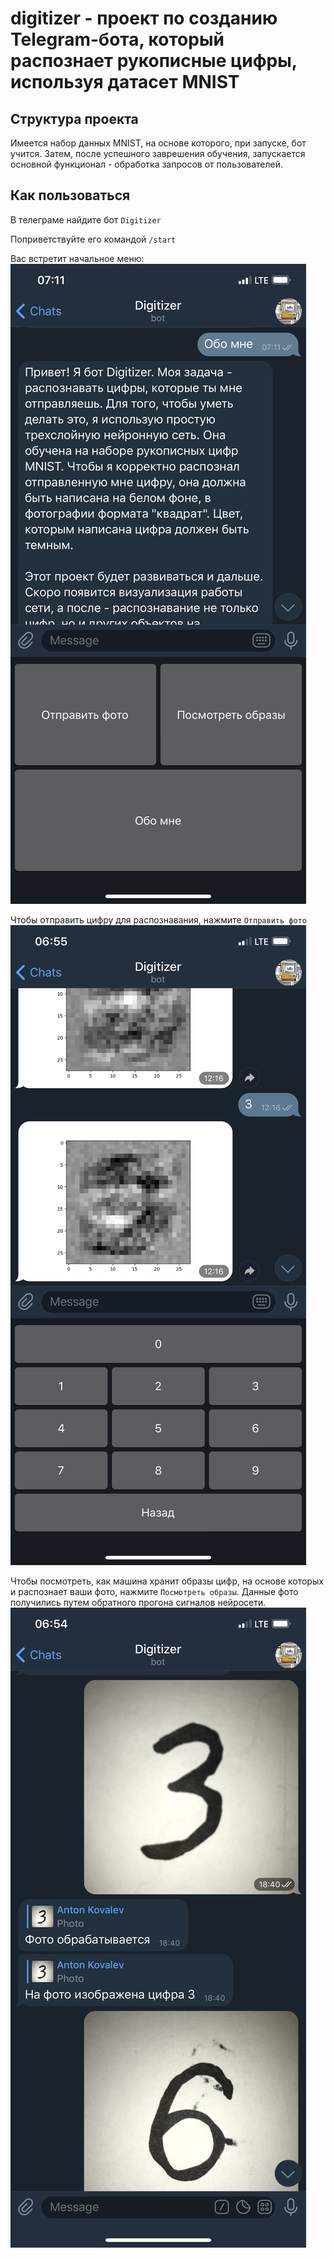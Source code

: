 # digitizer - проект по созданию Telegram-бота, который распознает рукописные цифры, используя датасет MNIST

## Структура проекта
Имеется набор данных MNIST, на основе которого, при запуске, бот учится. Затем, после успешного заврешения обучения, запускается основной функционал - обработка запросов от пользователей.

## Как пользоваться
В телеграме найдите бот `Digitizer`

Поприветствуйте его командой `/start`

Вас встретит начальное меню:
![Начальное меню](sources/IMG_2359.PNG)

Чтобы отправить цифру для распознавания, нажмите `Отправить фото`
![Отправить фото](sources/IMG_2358.PNG)

Чтобы посмотреть, как машина хранит образы цифр, на основе которых и распознает ваши фото, нажмите `Посмотреть образы`. Данные фото получились путем обратного прогона сигналов нейросети.
![Посмотреть образы](sources/IMG_2357.PNG)
